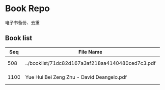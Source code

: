 Book Repo
=========

电子书备份、去重

Book list
---------

| Seq | File Name | Size | MD5 |
| --- | --------- | ---- | --- |
| 508 | ../booklist/71dc82d167a3af218aa4140480ced7c3.pdf | 880 KB | 71dc82d167a3af218aa4140480ced7c3 | 
| 1100 | Yue Hui Bei Zeng Zhu - David Deangelo.pdf | 880 KB | 71dc82d167a3af218aa4140480ced7c3 | 
